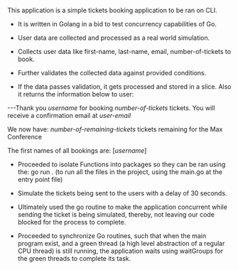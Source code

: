 This application is a simple tickets booking application to be ran on CLI.

- It is written in Golang in a bid to test concurrency capabilities of Go.

- User data are collected and processed as a real world simulation.

- Collects user data like first-name, last-name, email, number-of-tickets to book.

- Further validates the collected data against provided conditions.

- If the data passes validation, it gets processed and stored in a slice. Also it returns the information below to user:

---Thank you *username* for booking *number-of-tickets* tickets. You will receive a confirmation email at       *user-email* 

We now have: *number-of-remaining-tickets* tickets remaining for the Max Conference

The first names of all bookings are:  [*username*]


- Proceeded to isolate Functions into packages so they can be ran using the:
go run . (to run all the files in the project, using the main.go at the entry point file)

- Simulate the tickets being sent to the users with a delay of 30 seconds.

- Ultimately used the go routine to make the application concurrent while sending the ticket is being simulated, thereby, not leaving our code blocked for the process to complete. 

- Proceeded to synchronize Go routines, such that when the main program exist, and a green thread (a high level abstraction of a regular CPU thread) is still running, the application waits using waitGroups for the green threads to complete its task.